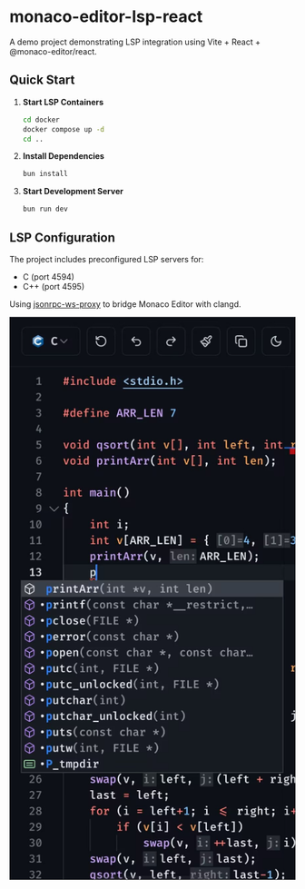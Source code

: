 # monaco-editor-lsp-react

A demo project demonstrating LSP integration using Vite + React + @monaco-editor/react.

## Quick Start

1. **Start LSP Containers**
   ```bash
   cd docker
   docker compose up -d
   cd ..
   ```

2. **Install Dependencies**
   ```bash
   bun install
   ```

3. **Start Development Server**
   ```bash
   bun run dev
   ```

## LSP Configuration

The project includes preconfigured LSP servers for:
- C (port 4594)
- C++ (port 4595)

Using [jsonrpc-ws-proxy](https://github.com/wylieconlon/jsonrpc-ws-proxy) to bridge Monaco Editor with clangd.

![alt text](demo.png)
